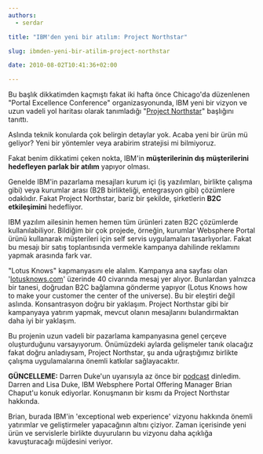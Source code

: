 ```yaml
---
authors:
  - serdar

title: "IBM'den yeni bir atılım: Project Northstar"

slug: ibmden-yeni-bir-atilim-project-northstar

date: 2010-08-02T10:41:36+02:00

---
```


Bu başlık dikkatimden kaçmıştı fakat iki hafta önce Chicago'da düzenlenen "Portal Excellence Conference" organizasyonunda, IBM yeni bir vizyon ve uzun vadeli yol haritası olarak tanımladığı "[Project Northstar](http://www.ibm.com/northstar)" başlığını tanıttı.
<!-- more -->
Aslında teknik konularda çok belirgin detaylar yok. Acaba yeni bir ürün mü geliyor? Yeni bir yöntemler veya arabirim stratejisi mi bilmiyoruz.

Fakat benim dikkatimi çeken nokta, IBM'in **müşterilerinin dış müşterilerini hedefleyen parlak bir atılım** yapıyor olması.

Genelde IBM'in pazarlama mesajları kurum içi (iş yazılımları, birlikte çalışma gibi) veya kurumlar arası (B2B birlikteliği, entegrasyon gibi) çözümlere odaklıdır. Fakat Project Northstar, bariz bir şekilde, şirketlerin **B2C etkileşimini** hedefliyor.

IBM yazılım ailesinin hemen hemen tüm ürünleri zaten B2C çözümlerde kullanılabiliyor. Bildiğim bir çok projede, örneğin, kurumlar Websphere Portal ürünü kullanarak müşterileri için self servis uygulamaları tasarlıyorlar. Fakat bu mesajı bir satış toplantısında vermekle kampanya dahilinde reklamını yapmak arasında fark var.

"Lotus Knows" kapmanyasını ele alalım. Kampanya ana sayfası olan '[lotusknows.com](http://www.lotusknows.com/)' üzerinde 40 civarında mesaj yer alıyor. Bunlardan yalnızca bir tanesi, doğrudan B2C bağlamına gönderme yapıyor (Lotus Knows how to make your customer the center of the universe). Bu bir eleştiri değil aslında. Konsantrasyon doğru bir yaklaşım. Project Northstar gibi bir kampanyaya yatırım yapmak, mevcut olanın mesajlarını bulandırmaktan daha iyi bir yaklaşım.

Bu projenin uzun vadeli bir pazarlama kampanyasına genel çerçeve oluşturduğunu varsayıyorum. Önümüzdeki aylarda gelişmeler tanık olacağız fakat doğru anladıysam, Project Northstar, şu anda uğraştığımız birlikte çalışma uygulamalarına önemli katkılar sağlayacaktır.

**GÜNCELLEME:**
Darren Duke'un uyarısıyla az önce bir [podcast](http://www.thisweekinlotus.com/audio/twil.nsf/dx/this-week-in-lotus-010-im-sure-yahoo-and-altavista-were-in-a-gartner-magic-quadrant-at-some-point) dinledim. Darren and Lisa Duke, IBM Websphere Portal Offering Manager Brian Chaput'u konuk ediyorlar. Konuşmanın bir kısmı da Project Northstar hakkında.

Brian, burada IBM'in 'exceptional web experience' vizyonu hakkında önemli yatırımlar ve geliştirmeler yapacağının altını çiziyor. Zaman içerisinde yeni ürün ve servislerle birlikte duyuruların bu vizyonu daha açıklığa kavuşturacağı müjdesini veriyor.
